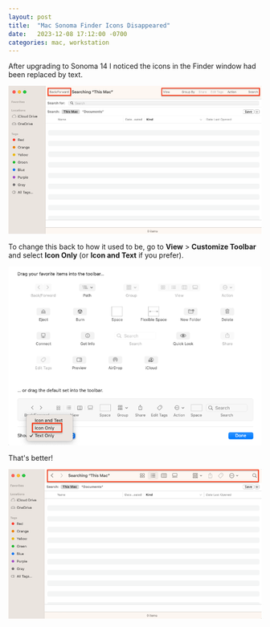 ```yaml
---
layout: post
title:  "Mac Sonoma Finder Icons Disappeared"
date:   2023-12-08 17:12:00 -0700
categories: mac, workstation
---
```

After upgrading to Sonoma 14 I noticed the icons in the Finder window had been replaced by text.

![Mac Finder window with Text](../images/mac-finder1.png)

To change this back to how it used to be, go to **View** > **Customize Toolbar** and select **Icon Only** (or **Icon and Text** if you prefer).

![Customizing Mac Finder window](../images/mac-finder2.png)

That's better!

![Mac Finder window with Icons](../images/mac-finder3.png)